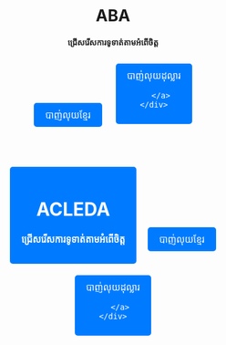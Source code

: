 <html lang="en">
<head>
    <meta charset="UTF-8">
    <meta name="viewport" content="width=device-width, initial-scale=1.0">
    <title>ABA Payment Options</title>
    <style>
        .payment-container {
            text-align: center;
            margin-top: 50px;
        }
        .payment-button {
            display: inline-block;
            padding: 10px 20px;
            margin: 10px;
            background-color: #007bff;
            color: white;
            text-decoration: none;
            font-size: 16px;
            border: none;
            border-radius: 5px;
            cursor: pointer;
        }
        .payment-button:hover {
            background-color: #fff0000;
        }
    </style>
</head>
<body>
    <div class="payment-container">
        <h1>ABA</h1>
        <h4>ជ្រើសរើសការទូទាត់តាមអំពើចិត្ត</h4>
        <!-- Button for ABA Payment Option 1 -->
        <a href="https://pay.ababank.com/H4K9pPwQgC62Wv1E7" class="payment-button" target="_blank">
            បាញ់លុយខ្មែរ
        </a>
        <!-- Button for ABA Payment Option 2 -->
        <a href="https://pay.ababank.com/Rijxi44BaxwdXYqE8" class="payment-button" target="_blank">
            បាញ់លុយដុល្លារ
            
       </a>
    </div>
</body>
<html lang="en">
<head>
    <meta charset="UTF-8">
    <meta name="viewport" content="width=device-width, initial-scale=1.0">
    <title>ABA Payment Options</title>
    <style>
        .payment-container {
            text-align: center;
            margin-top: 50px;
        }
        .payment-button {
            display: inline-block;
            padding: 10px 20px;
            margin: 10px;
            background-color: #007bff;
            color: white;
            text-decoration: none;
            font-size: 16px;
            border: none;
            border-radius: 5px;
            cursor: pointer;
        }
        .payment-button:hover {
            background-color: #fff0000;
        }
    </style>
</head>
<body>
    <div class="payment-container">
        <h1>ACLEDA</h1>
        <h4>ជ្រើសរើសការទូទាត់តាមអំពើចិត្ត</h4>
        <!-- Button for AC Payment Option 1 -->
        <a href="https://acledabank.com.kh/acleda?payment_data=qWY5B2SAUfIhLblxzOtfu8yRyA1YGYQ90srEOvcavYLT1luZINlTK61bgq1L3YXQhT0YUE4pmXbW/rJDNpIfuXUqxXWe7TKp9NSdqSqYdVj4+/3R3NfMWNoSE+E4qP1EN6Ty6wgRA6rx2f4Gqs/2BlXVxrvvG/SjYTuYLWxqjCrwmdXbb8BqRPkWIO/80HuieJrP3IwoOxj+sUoNFvFJsx1vF9hT1tQ6mFa8UNfi503iZ4Bm2hAFHPk07zVIWpRF&key=khqr" class="payment-button" target="_blank">
            បាញ់លុយខ្មែរ
        </a>
        <!-- Button for AC Payment Option 2 -->
        <a href="https://acledabank.com.kh/acleda?payment_data=qWY5B2SAUfIhLblxzOtfu8yRyA1YGYQ90srEOvcavYLT1luZINlTK61bgq1L3YXQhT0YUE4pmXbW/rJDNpIfuXUqxXWe7TKp9NSdqSqYdVj4+/3R3NfMWNoSE+E4qP1ErZqUMQ7V0FftXK+yvEwWhoQBVDUCG+CdEFml28L/WJglGMzxrp9yq/48aK4d0JiRCcFxLK4P5hg0XnpcMQG00sPzHWo0LFbFKzZuSQIrEWwvEtgcv8iPyqfi9yQqOtEH&key=khqr" class="payment-button" target="_blank">
            បាញ់លុយដុល្លារ
            
       </a>
    </div>
</body>
    
    
